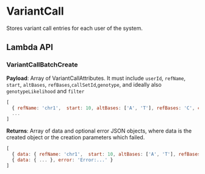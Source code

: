# VariantCall

Stores variant call entries for each user of the system.

## Lambda API

### VariantCallBatchCreate

**Payload**: Array of VariantCallAttributes. It must include `userId`, `refName`, `start`, `altBases`, `refBases`,`callSetId`,`genotype`, and ideally also `genotypeLikelihood` and `filter`
```js
[
  { refName: 'chr1',  start: 10, altBases: ['A', 'T'], refBases: 'C', callSetId: '23andme-b4ccfd7a87a', userId: '4b76ff8a12c', genotype: [0,1] },
  ...
]
```
**Returns**: Array of data and optional error JSON objects, where data is the created object or the creation parameters which failed.

```js
[
  { data: { refName: 'chr1',  start: 10, altBases: ['A', 'T'], refBases: 'C', callSetId: '23andme-b4ccfd7a87a', userId: '4b76ff8a12c', genotype: [0,1], createdAt: '...', updatedAt: '...', id: '...', }},
  { data: { ... }, error: 'Error:...' }
]
```
